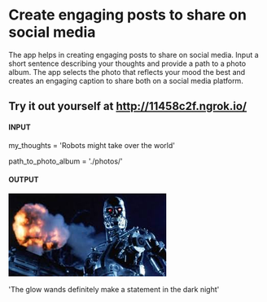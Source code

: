 # Create engaging posts to share on social media

The app helps in creating engaging posts to share on social media. Input a short sentence describing your thoughts and provide a path to a photo album. The app selects the photo that reflects your mood the best and creates an engaging caption to share both on a social media platform.

## Try it out yourself at  http://11458c2f.ngrok.io/

#### INPUT
my_thoughts = 'Robots might take over the world'

path_to_photo_album = './photos/'

#### OUTPUT

![alt text](https://github.com/gigatskhondia/Engaging_Social_Media_Posts/blob/master/photos/robots.jpg)

'The glow wands definitely make a statement in the dark night'
